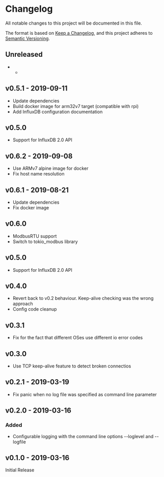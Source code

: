# Changelog
All notable changes to this project will be documented in this file.

The format is based on [Keep a Changelog](https://keepachangelog.com/en/1.0.0/),
and this project adheres to [Semantic Versioning](https://semver.org/spec/v2.0.0.html).

## Unreleased
- -

## v0.5.1 - 2019-09-11
- Update dependencies
- Build docker image for arm32v7 target (compatible with rpi)
- Add InfluxDB configuration documentation

## v0.5.0
- Support for InfluxDB 2.0 API

## v0.6.2 - 2019-09-08
- Use ARMv7 alpine image for docker
- Fix host name resolution

## v0.6.1 - 2019-08-21
- Update dependencies
- Fix docker image

## v0.6.0
- ModbusRTU support
- Switch to tokio_modbus library

## v0.5.0
- Support for InfluxDB 2.0 API

## v0.4.0
- Revert back to v0.2 behaviour. Keep-alive checking was the wrong approach
- Config code cleanup

## v0.3.1
- Fix for the fact that different OSes use different io error codes

## v0.3.0
- Use TCP keep-alive feature to detect broken connectios

## v0.2.1 - 2019-03-19
- Fix panic when no log file was specified as command line parameter

## v0.2.0 - 2019-03-16
### Added
- Configurable logging with the command line options --loglevel and --logfile

## v0.1.0 - 2019-03-16
Initial Release
